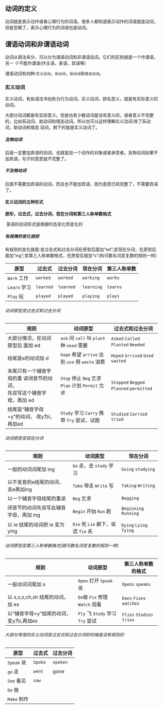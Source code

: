 

## 动词的定义

​	动词就是表示动作或者心理行为的词语。很多人都知道表示动作的词语就是动词，但是忽略了，表示心理行为的词语也是动词。

## 谓语动词和非谓语动词

​	动词从用法来分，可以分为谓语动词和非谓语动词。它们的区别就是一个作谓语，另一 个不能作谓语(作主语，表语，宾语等)

​	谓语动词有四种:`实义动词`，`系动词`，`助动词`和`情态动词`。

### 实义动词

​	实义动词，有些语法书也称为行为动词。实义动词，顾名思义，就是有实际意义的动词。

​	大部分动词都是有实际意义。但是也有少数动词是没有意义的，或者意义不完整的，比如系动词，助动词和情态动词。所以也可以这样理解实义动词:除了系动词，助动词和情态 动词，剩下的就是实义动词了。

##### 及物动词

​	后面一定要加宾语的动词，也就是加一个动作的对象或者承受者。及物动词如果不加宾语，句子的意思就不完整了。

##### 不及物动词

​	后面不需要加宾语的动词。而且也不能加宾语，因为意思已经完整了，不需要宾语了。

#### 实义动词的五种形式

​	**原形，过去式，过去分词，现在分词和第三人称单数格式**

​	英语的动词形式是根据时态变化而变化的

##### 有规律的变化规则

​	有规则的变化就是:变过去式和过去分词在原型后面加“ed”;变现在分词，在原型后面加“ing”;变第三人称单数格式，在原型后面加“s”(和可数名词变复数的规则一样)

| 原型         | 过去式    | 过去分词  | 现在分词   | 第三人称单数 |
| ------------ | --------- | --------- | ---------- | ------------ |
| `Work` 工作  | `worked`  | `worked`  | `working`  | `works`      |
| `Learn` 学习 | `learned` | `learned` | `learning` | `learns`     |
| `Play` 玩    | `played`  | `played`  | `playing`  | `plays`      |

###### 动词原型变过去式和过去分词

| 规则                                                         | 动词原型                                         | 过去式和过去分词                         |
| ------------------------------------------------------------ | ------------------------------------------------ | ---------------------------------------- |
| 大部分情况，在动词原型后 面加 ed                             | `ask` 问 `call` 叫 `plant` 种 `need` 需要        | `Asked` `Called` `Planted` `Needed`      |
| 结尾是e的动词加 d                                            | `hope` 希望 `arrive` 达到 `use` 用 `waste` 浪费  | `Hoped` `Arrived` `Used` `wasted`        |
| 末尾只有一个辅音字母的重 读闭音节的动词，<br/>先双写这个辅音字母，再加 ed | `Stop` 停止 `Beg` 乞求 `Plan` 计划 `Permit` 允许 | `Stopped` `Begged` `Planned` `permitted` |
| 结尾是“辅音字母+y”的动词， 改y为i，再加ed                    | `Study` 学习 `Carry` 携带 `Try` 尝试，试图       | `Studied` `Carried` `tried`              |

###### 动词原型变现在分词

| 规则                                   | 动词原型                            | 现在分词                |
| -------------------------------------- | ----------------------------------- | ----------------------- |
| 一般的动词词尾加 ing                   | `Go` 走，去 `study` 学习            | `Going` `studying`      |
| 以不发音的e结尾的动词，去e再加ing      | `Take` 带走 `Write` 写              | `Taking`  `Writing`     |
| 以一个辅音字母结尾的重读               | `Beg` 乞求                          | `Begging`               |
| 闭音节的动词先双写此辅音字母，再加 ing | `Begin` 开始 `Run` 跑               | `Beginning` `Running`   |
| 以 ie 结尾的动词把 ie 变为 ying        | `Die` 死  `Lie` 躺下，说谎 `Tie` 系 | `Dying` `Lying` `Tying` |

###### 动词原型变第三人称单数格式(跟可数名词变复数的规则一样)

| 规则                                     | 动词原型                         | 第三人称单数的格式        |
| ---------------------------------------- | -------------------------------- | ------------------------- |
| 一般动词词尾加 s                         | `Open` 打开 `Speak` 说           | `Opens`  `speaks`         |
| 以 s,x,o,ch,sh 结尾的动词，加 es         | `Do`做  `Fix` 修理 `Watch` 观看  | `Does` `Fixes` `watches`  |
| 以“辅音字母+y”结尾的动词， 变y为i,再加es | `Fly` 飞 `Study` 学习 `Try` 尝试 | `Flies` `Studies` `tries` |

###### 大部分常用的实义动词变过去式和过去分词的时候是没有规则的

| 原型        | 过去式  | 过去分词 |
| ----------- | ------- | -------- |
| `Speak` 说  | `Spoke` | `spoken` |
| `go` 走     | `went`  | gone     |
| `See` 看见  | `saw`   |          |
| `Do` 做     |         |          |
| `Make` 制作 |         |          |